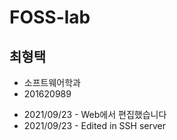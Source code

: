 # FOSS-lab
## 최형택
- 소프트웨어학과
- 201620989

* 2021/09/23 - Web에서 편집했습니다
* 2021/09/23 - Edited in SSH server
